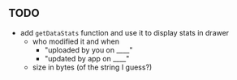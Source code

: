 ## TODO 

* add `getDataStats` function and use it to display stats in drawer
    * who modified it and when
        * "uploaded by you on ____"
        * "updated by app on ____"
    * size in bytes (of the string I guess?)